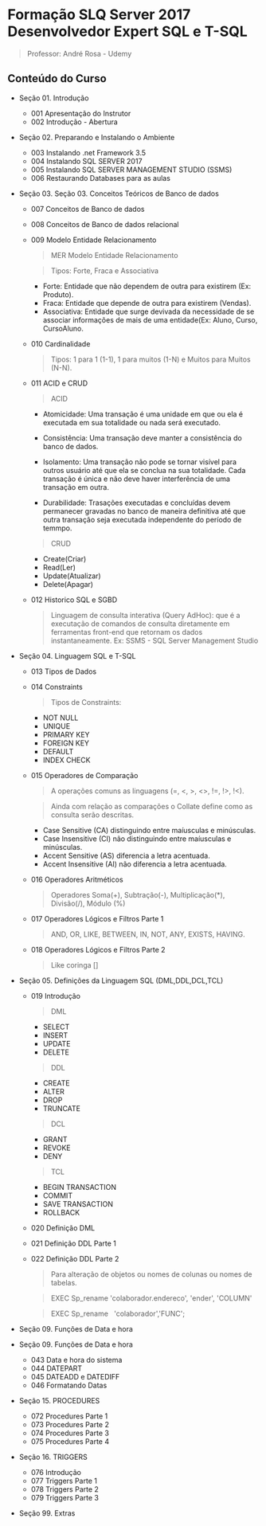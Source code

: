 # Formação SLQ Server 2017 Desenvolvedor Expert SQL e T-SQL
>Professor: André Rosa - Udemy

## Conteúdo do Curso

  - Seção 01. Introdução
    - 001 Apresentação do Instrutor
    - 002 Introdução - Abertura

  - Seção 02. Preparando e Instalando o Ambiente
    - 003 Instalando .net Framework 3.5
    - 004 Instalando SQL SERVER 2017
    - 005 Instalando SQL SERVER MANAGEMENT STUDIO (SSMS)
    - 006 Restaurando Databases para as aulas

  - Seção 03. Seção 03. Conceitos Teóricos de Banco de dados
    - 007 Conceitos de Banco de dados
    - 008 Conceitos de Banco de dados relacional
    - 009 Modelo Entidade Relacionamento
      > MER Modelo Entidade Relacionamento
       
      > Tipos: Forte, Fraca e Associativa
        - Forte: Entidade que não dependem de outra para existirem (Ex: Produto).
        - Fraca: Entidade que depende de outra para existirem (Vendas).
        - Associativa: Entidade que surge devivada da necessidade de se associar informações de mais de uma entidade(Ex: Aluno, Curso, CursoAluno.
        
    - 010 Cardinalidade
      > Tipos: 1 para 1 (1-1), 1 para muitos (1-N) e Muitos para Muitos (N-N).
       
    - 011 ACID e CRUD
      > ACID
        - Atomicidade: Uma transação é uma unidade em que ou ela é executada em sua totalidade ou nada será executado.

        - Consistência: Uma transação deve manter a consistência do banco de dados.

        - Isolamento: Uma transação não pode se tornar visível para outros usuário até que ela se conclua na sua totalidade. Cada transação é única e não deve haver interferência de uma transação em outra.

        - Durabilidade: Trasações executadas e concluídas devem permanecer gravadas no banco de maneira definitiva até que outra transação seja executada independente do período de temmpo.

      > CRUD
        - Create(Criar)
        - Read(Ler)
        - Update(Atualizar)
        - Delete(Apagar)

    - 012 Historico SQL e SGBD
      > Linguagem de consulta interativa (Query AdHoc): que é a executação de comandos de consulta diretamente em ferramentas front-end que retornam os dados instantaneamente. Ex: SSMS - SQL Server Management Studio

  - Seção 04. Linguagem SQL e T-SQL
    - 013 Tipos de Dados

    - 014 Constraints
      > Tipos de Constraints:
        - NOT NULL
        - UNIQUE
        - PRIMARY KEY
        - FOREIGN KEY
        - DEFAULT
        - INDEX CHECK

    - 015 Operadores de Comparação
      > A operações comuns as linguagens (=, <, >, <>, !=, !>, !<).

      > Ainda com relação as comparações o Collate define como as consulta serão descritas.
        - Case Sensitive (CA) distinguindo entre maíusculas e minúsculas.
        - Case Insensitive (CI) não distinguindo entre maíusculas e minúsculas.
        - Accent Sensitive (AS) diferencia a letra acentuada.
        - Accent Insensitive (AI) não diferencia a letra acentuada.


    - 016 Operadores Aritméticos
      > Operadores Soma(+), Subtração(-), Multiplicação(*), Divisão(/), Módulo (%)

    - 017 Operadores Lógicos e Filtros Parte 1
      > AND, OR, LIKE, BETWEEN, IN, NOT, ANY, EXISTS, HAVING.


    - 018 Operadores Lógicos e Filtros Parte 2
      > Like coringa [] 

  - Seção 05. Definições da Linguagem SQL (DML,DDL,DCL,TCL)
    - 019 Introdução
      > DML
        - SELECT
        - INSERT
        - UPDATE
        - DELETE
      
      > DDL
        - CREATE
        - ALTER
        - DROP
        - TRUNCATE

      > DCL
        - GRANT
        - REVOKE
        - DENY

      > TCL
        - BEGIN TRANSACTION
        - COMMIT
        - SAVE TRANSACTION
        - ROLLBACK

    - 020 Definição DML

    - 021 Definição DDL Parte 1

    - 022 Definição DDL Parte 2
      > Para alteração de objetos ou nomes de colunas ou nomes de tabelas.

      > EXEC Sp_rename 'colaborador.endereco', 'ender', 'COLUMN' 
    
      > EXEC Sp_rename   'colaborador','FUNC';








  - Seção 09. Funções de Data e hora
      
  - Seção 09. Funções de Data e hora
    - 043 Data e hora do sistema
    - 044 DATEPART
    - 045 DATEADD e DATEDIFF
    - 046 Formatando Datas

  - Seção 15. PROCEDURES
    - 072 Procedures Parte 1
    - 073 Procedures Parte 2
    - 074 Procedures Parte 3
    - 075 Procedures Parte 4

  - Seção 16. TRIGGERS
    - 076 Introdução
    - 077 Triggers Parte 1
    - 078 Triggers Parte 2
    - 079 Triggers Parte 3

  - Seção 99. Extras



